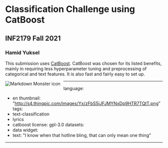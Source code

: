 # Classification Challenge using CatBoost

## INF2179 Fall 2021
### Hamid Yuksel

This submission uses [CatBoost](https://catboost.ai/).
CatBoost was chosen for its listed benefits, mainly in requiring less hyperparameter tuning and preprocessing of categorical and text features. It is also fast and fairly easy to set up.

<img src="http://s4.thingpic.com/images/Yx/zFbS5iJFJMYNxDp9HTR7TQtT.png"
     alt="Markdown Monster icon"
     style="float: left; margin-right: 10px;" />

---
language: 
  - en
thumbnail: "http://s4.thingpic.com/images/Yx/zFbS5iJFJMYNxDp9HTR7TQtT.png"
tags:
- text-classification
- lyrics
- catboost
license: gpl-3.0
datasets:
- data
widget:
- text: "I know when that hotline bling, that can only mean one thing"
---
